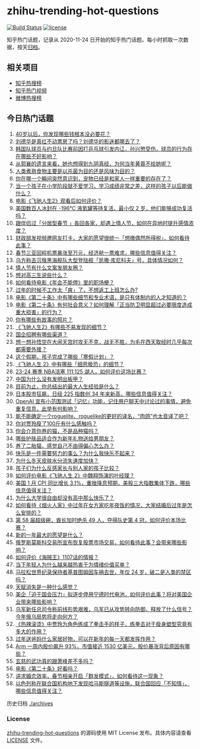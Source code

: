 # zhihu-trending-hot-questions

[![Build Status](https://github.com/justjavac/zhihu-trending-hot-questions/workflows/ci/badge.svg?branch=master)](https://github.com/justjavac/zhihu-trending-hot-questions/actions)
[![license](https://img.shields.io/github/license/justjavac/zhihu-trending-hot-questions)](https://github.com/justjavac/zhihu-trending-hot-questions/blob/master/LICENSE)

知乎热门话题，记录从 2020-11-24
日开始的知乎热门话题。每小时抓取一次数据，按天[归档](./archives)。

## 相关项目

- [知乎热搜榜](https://github.com/justjavac/zhihu-trending-top-search)
- [知乎热门视频](https://github.com/justjavac/zhihu-trending-hot-video)
- [微博热搜榜](https://github.com/justjavac/weibo-trending-hot-search)

## 今日热门话题

<!-- BEGIN -->
<!-- 最后更新时间 Thu Feb 15 2024 03:01:41 GMT+0800 (China Standard Time) -->

1. [40岁以后，你发现哪些钱根本没必要花？](https://www.zhihu.com/question/593808844)
1. [刘德华是真扛不动票房了吗？刘德华的影迷都哪去了？](https://www.zhihu.com/question/644044218)
1. [韩国队球员与约旦队比赛前因打乒乓球引发内讧，孙兴慜受伤，球员的行为存在哪些不好影响？](https://www.zhihu.com/question/644309563)
1. [从郭襄的遗言来看，她也想得到九阴真经，为何当年黄蓉不给她呢？](https://www.zhihu.com/question/644275411)
1. [人类煮熟食物主要是以杀菌为目的还是风味为目的？](https://www.zhihu.com/question/643863353)
1. [你在哪一个瞬间突然意识到，宠物已经是和家人一样重要的存在了？](https://www.zhihu.com/question/641183735)
1. [当一个孩子在小学阶段就不爱学习，学习成绩非常之差，这样的孩子以后能做什么？](https://www.zhihu.com/question/461481166)
1. [电影《飞驰人生2》观看后如何评价？](https://www.zhihu.com/question/644141554)
1. [美国数百人冰封在 -196℃ 液氮罐等待复活，最小仅 2 岁，他们能够成功复活吗？](https://www.zhihu.com/question/644139715)
1. [跟伴侣过「分居型春节 」各回各家，却遇上情人节，如何在异地时提升感情浓度？](https://www.zhihu.com/question/643385544)
1. [财政部发视频邀网友打卡，大家的愿望很统一「想缴偶然所得税」，如何看待此事？](https://www.zhihu.com/question/644321152)
1. [春节三亚回程机票暴涨至万元，经济舱一票难求，哪些信息值得关注？](https://www.zhihu.com/question/644284444)
1. [乌方称击沉俄黑海舰队大型登陆舰「凯撒·库尼科夫」号，具体情况如何？](https://www.zhihu.com/question/644308685)
1. [情人节有什么文案发朋友圈？](https://www.zhihu.com/question/444143968)
1. [想对高三生说些什么？](https://www.zhihu.com/question/497464068)
1. [如何看待电影《年会不能停》里的职场梗？](https://www.zhihu.com/question/637830364)
1. [过年的时候不工作太「爽」了，不想返工上班怎么办?](https://www.zhihu.com/question/642870359)
1. [电影《第二十条》中有哪些细节和专业术语，是只有体制内的人才知道的？](https://www.zhihu.com/question/643304556)
1. [电影《第二十条》有何社会意义？如何理解「正当防卫明显超过必要限度造成重大损害」的行为？](https://www.zhihu.com/question/643314511)
1. [你有哪些有故事的照片？](https://www.zhihu.com/question/355598453)
1. [《飞驰人生2》有哪些不易发现的细节？](https://www.zhihu.com/question/643914336)
1. [国企招聘有哪些渠道？](https://www.zhihu.com/question/456506815)
1. [想一想孙悟空在大闹天宫时攻无不克，战无不胜，为毛在西天取经时几乎每次都需要外援？](https://www.zhihu.com/question/639164097)
1. [这个假期，孩子完成了哪些「寒假计划」？](https://www.zhihu.com/question/578329983)
1. [《飞驰人生 2》中有哪些「细思极恐」的细节？](https://www.zhihu.com/question/643882313)
1. [23-24 赛季 NBA活塞 111:125 湖人，如何评价这场比赛？](https://www.zhihu.com/question/644284872)
1. [中国为什么没有发明出板甲？](https://www.zhihu.com/question/347733613)
1. [目前为止，你总结出的最大人生经验是什么？](https://www.zhihu.com/question/313830485)
1. [日本股市狂飙，日经 225 指数创 34 年来新高，哪些信息值得关注？](https://www.zhihu.com/question/644284446)
1. [OpenAI 宣布小范围测试「记忆」功能，记住用户聊天中讨论过的事情，避免重复信息，此举有何影响？](https://www.zhihu.com/question/644289079)
1. [能不能确定一个roguelite、roguelike的更好的译名，“肉鸽”也太音译了吧？](https://www.zhihu.com/question/642937586)
1. [你对贾玲瘦了100斤有什么感触吗？](https://www.zhihu.com/question/643914372)
1. [你会介意你养的猫，不是品种猫吗？](https://www.zhihu.com/question/641183936)
1. [哪些护肤品适合作为新年礼物送给男朋友？](https://www.zhihu.com/question/633760500)
1. [养了二胎猫，感觉自己不由得偏心怎么办？](https://www.zhihu.com/question/640790514)
1. [快乐是一件需要努力的事么？为什么我快乐不起来？](https://www.zhihu.com/question/642967990)
1. [为什么冬天皮肤水分流失速度加快？](https://www.zhihu.com/question/638848044)
1. [孩子们为什么反感家长与别人家的孩子比较？](https://www.zhihu.com/question/643972632)
1. [如何评价电影《飞驰人生 2》中魏翔饰演的叶经理？](https://www.zhihu.com/question/644020718)
1. [美国 1 月 CPI 同比增长 3.1%，重挫降息预期，美股三大指数集体下跌，哪些信息值得关注？](https://www.zhihu.com/question/644284443)
1. [为什么大学很自由却没有高中那么快乐了？](https://www.zhihu.com/question/627742880)
1. [如何看待《烟火人家》中过年在女方家吃年夜饭的情况，大家结婚后过年是怎么安排的？](https://www.zhihu.com/question/644285710)
1. [第 58 届超级碗，酋长加时绝杀 49 人，夺得队史第 4 冠，如何评价本场比赛？](https://www.zhihu.com/question/644064306)
1. [新的一年最大的愿望是什么？](https://www.zhihu.com/question/641155977)
1. [俄罗斯莫斯科交易所宣布恢复股票市场交易，如何看待此事？会带来哪些影响？](https://www.zhihu.com/question/644308061)
1. [如何评价《海贼王》1107话的情报？](https://www.zhihu.com/question/644277358)
1. [当下年轻人为什么越来越热衷于为情绪价值买单？](https://www.zhihu.com/question/644293875)
1. [马拉松世界纪录保持者基普图姆因车祸去世，年仅 24 岁，破二是人类的禁区吗？](https://www.zhihu.com/question/644062472)
1. [天赋消失是一种什么感觉？](https://www.zhihu.com/question/634410631)
1. [美企「迫于国会压力」拟逐步停用宁德时代电池，如何评价此事？将对美国企业带来哪些影响？](https://www.zhihu.com/question/643878133)
1. [乌军新任总司令称前线形势艰难，乌军已从攻势转向防御，释放了什么信号？今年俄乌局势将走向何方？](https://www.zhihu.com/question/644269794)
1. [《热辣滚烫》中贾玲为角色练成了拳击手的样子，练拳击对于瘦身塑型究竟有多大的作用？](https://www.zhihu.com/question/644233018)
1. [过年送爸妈什么家居好物，可以在新年的每一天都发挥作用？](https://www.zhihu.com/question/638707779)
1. [Arm 一周内股价飙升 93%，市值接近 1530 亿美元，股价暴涨背后原因有哪些？](https://www.zhihu.com/question/644172868)
1. [玄慈的武功真的跟萧峰差不多吗？](https://www.zhihu.com/question/644124578)
1. [电影《第二十条》好看吗？](https://www.zhihu.com/question/643867251)
1. [讲求婚恋效率，春节相亲开启「群发模式」，如何看待这一现象？](https://www.zhihu.com/question/644275460)
1. [以色列称在联合国机构地下发现哈马斯隧道等设施，联合国回应「不知情」，哪些信息值得关注？](https://www.zhihu.com/question/643979620)

<!-- END -->

历史归档 [./archives](./archives)

### License

[zhihu-trending-hot-questions](https://github.com/justjavac/zhihu-trending-hot-questions)
的源码使用 MIT License 发布。具体内容请查看 [LICENSE](./LICENSE) 文件。
